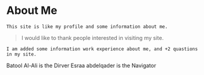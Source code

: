 # About Me

`This site is like my profile and some information about me.`


> I would like to thank people interested in visiting my site.


`I am added some information work experience about me, and +2 quastions in my site.`

Batool Al-Ali is the Dirver
Esraa abdelqader is the Navigator

